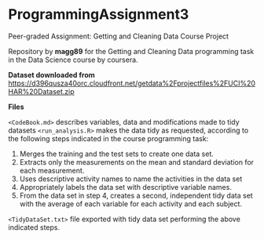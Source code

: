 # ProgrammingAssignment3
Peer-graded Assignment: Getting and Cleaning Data Course Project

Repository by __magg89__ for the Getting and Cleaning Data programming task in the Data Science course by coursera. 

__Dataset downloaded from__
https://d396qusza40orc.cloudfront.net/getdata%2Fprojectfiles%2FUCI%20HAR%20Dataset.zip

__Files__

`<CodeBook.md>` describes variables, data and modifications made to tidy datasets `<run_analysis.R>` makes the data tidy as requested, according to the following steps indicated in the course programming task: 
1) Merges the training and the test sets to create one data set.
2) Extracts only the measurements on the mean and standard deviation for each measurement.
3) Uses descriptive activity names to name the activities in the data set
4) Appropriately labels the data set with descriptive variable names.
5) From the data set in step 4, creates a second, independent tidy data set with the average of each variable for each activity and each subject.

`<TidyDataSet.txt>` file exported with tidy data set performing the above indicated steps. 
